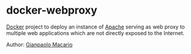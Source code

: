 docker-webproxy
===============

[Docker](http://www.docker.io/) project to deploy an instance
of [Apache](http://www.apache.org/) serving as web proxy
to multiple web applications which are not directly exposed to the Internet.

Author: [Gianpaolo Macario](https://github.com/gmacario/)
